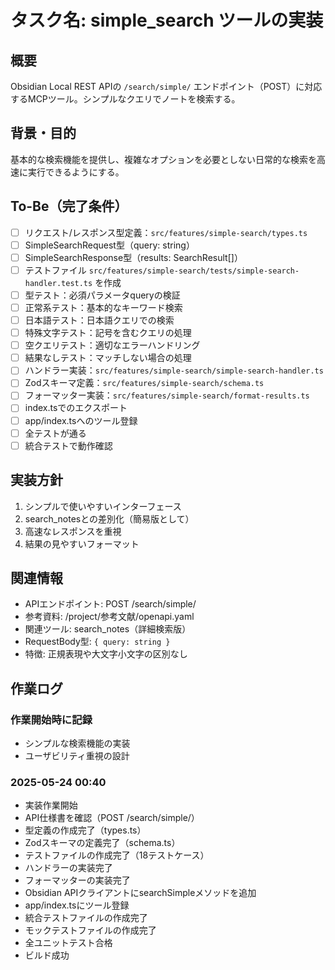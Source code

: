 # タスク名: simple_search ツールの実装

## 概要
Obsidian Local REST APIの `/search/simple/` エンドポイント（POST）に対応するMCPツール。シンプルなクエリでノートを検索する。

## 背景・目的
基本的な検索機能を提供し、複雑なオプションを必要としない日常的な検索を高速に実行できるようにする。

## To-Be（完了条件）
- [ ] リクエスト/レスポンス型定義：`src/features/simple-search/types.ts`
- [ ] SimpleSearchRequest型（query: string）
- [ ] SimpleSearchResponse型（results: SearchResult[]）
- [ ] テストファイル `src/features/simple-search/tests/simple-search-handler.test.ts` を作成
- [ ] 型テスト：必須パラメータqueryの検証
- [ ] 正常系テスト：基本的なキーワード検索
- [ ] 日本語テスト：日本語クエリでの検索
- [ ] 特殊文字テスト：記号を含むクエリの処理
- [ ] 空クエリテスト：適切なエラーハンドリング
- [ ] 結果なしテスト：マッチしない場合の処理
- [ ] ハンドラー実装：`src/features/simple-search/simple-search-handler.ts`
- [ ] Zodスキーマ定義：`src/features/simple-search/schema.ts`
- [ ] フォーマッター実装：`src/features/simple-search/format-results.ts`
- [ ] index.tsでのエクスポート
- [ ] app/index.tsへのツール登録
- [ ] 全テストが通る
- [ ] 統合テストで動作確認

## 実装方針
1. シンプルで使いやすいインターフェース
2. search_notesとの差別化（簡易版として）
3. 高速なレスポンスを重視
4. 結果の見やすいフォーマット

## 関連情報
- APIエンドポイント: POST /search/simple/
- 参考資料: /project/参考文献/openapi.yaml
- 関連ツール: search_notes（詳細検索版）
- RequestBody型: `{ query: string }`
- 特徴: 正規表現や大文字小文字の区別なし

## 作業ログ
### 作業開始時に記録
- シンプルな検索機能の実装
- ユーザビリティ重視の設計

### 2025-05-24 00:40
- 実装作業開始
- API仕様書を確認（POST /search/simple/）
- 型定義の作成完了（types.ts）
- Zodスキーマの定義完了（schema.ts）
- テストファイルの作成完了（18テストケース）
- ハンドラーの実装完了
- フォーマッターの実装完了
- Obsidian APIクライアントにsearchSimpleメソッドを追加
- app/index.tsにツール登録
- 統合テストファイルの作成完了
- モックテストファイルの作成完了
- 全ユニットテスト合格
- ビルド成功